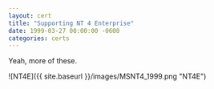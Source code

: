 ```yaml
---
layout: cert
title: "Supporting NT 4 Enterprise"
date: 1999-03-27 00:00:00 -0600
categories: certs
---
```


Yeah, more of these.

![NT4E]({{ site.baseurl }}/images/MSNT4_1999.png "NT4E")

